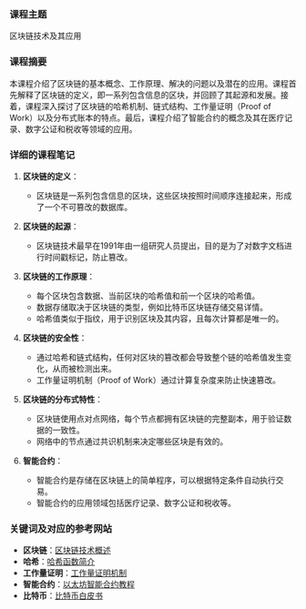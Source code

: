 ### 课程主题
区块链技术及其应用

### 课程摘要
本课程介绍了区块链的基本概念、工作原理、解决的问题以及潜在的应用。课程首先解释了区块链的定义，即一系列包含信息的区块，并回顾了其起源和发展。接着，课程深入探讨了区块链的哈希机制、链式结构、工作量证明（Proof of Work）以及分布式账本的特点。最后，课程介绍了智能合约的概念及其在医疗记录、数字公证和税收等领域的应用。

### 详细的课程笔记

1. **区块链的定义**：
   - 区块链是一系列包含信息的区块，这些区块按照时间顺序连接起来，形成了一个不可篡改的数据库。

2. **区块链的起源**：
   - 区块链技术最早在1991年由一组研究人员提出，目的是为了对数字文档进行时间戳标记，防止篡改。

3. **区块链的工作原理**：
   - 每个区块包含数据、当前区块的哈希值和前一个区块的哈希值。
   - 数据存储取决于区块链的类型，例如比特币区块链存储交易详情。
   - 哈希值类似于指纹，用于识别区块及其内容，且每次计算都是唯一的。

4. **区块链的安全性**：
   - 通过哈希和链式结构，任何对区块的篡改都会导致整个链的哈希值发生变化，从而被检测出来。
   - 工作量证明机制（Proof of Work）通过计算复杂度来防止快速篡改。

5. **区块链的分布式特性**：
   - 区块链使用点对点网络，每个节点都拥有区块链的完整副本，用于验证数据的一致性。
   - 网络中的节点通过共识机制来决定哪些区块是有效的。

6. **智能合约**：
   - 智能合约是存储在区块链上的简单程序，可以根据特定条件自动执行交易。
   - 智能合约的应用领域包括医疗记录、数字公证和税收等。

### 关键词及对应的参考网站

- **区块链**：[区块链技术概述](https://www.blockchain.com/)
- **哈希**：[哈希函数简介](https://www.geeksforgeeks.org/hashing/)
- **工作量证明**：[工作量证明机制](https://en.wikipedia.org/wiki/Proof_of_work)
- **智能合约**：[以太坊智能合约教程](https://www.ethereum.org/developers/docs/intro-to-smart-contracts/)
- **比特币**：[比特币白皮书](https://bitcoin.org/bitcoin.pdf)
